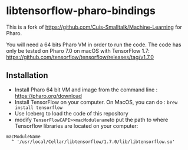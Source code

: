 # libtensorflow-pharo-bindings

This is a fork of https://github.com/Cuis-Smalltalk/Machine-Learning for Pharo.

You will need a 64 bits Pharo VM in order to run the code. The code has only be tested on Pharo 7.0 on macOS with TensorFlow 1.7: https://github.com/tensorflow/tensorflow/releases/tag/v1.7.0

## Installation

- Install Pharo 64 bit VM and image from the command line : https://pharo.org/download
- Install TensorFlow on your computer.
On MacOS, you can do : 
```brew install tensorflow```
- Use Iceberg to load the code of this repository
- modify ```TensorFlowCAPI>>macModulename```to put the path to where Tensorflow libraries are located on your computer:
```Smalltalk
macModuleName
  ^ '/usr/local/Cellar/libtensorflow/1.7.0/lib/libtensorflow.so'
```

